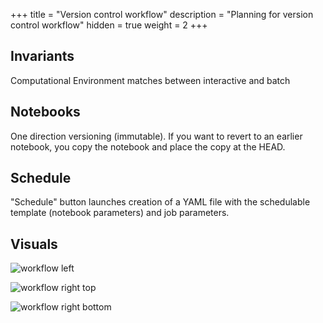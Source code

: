 +++
title = "Version control workflow"
description = "Planning for version control workflow"
hidden = true
weight = 2
+++

## Invariants

Computational Environment matches between interactive and batch

## Notebooks

One direction versioning (immutable). If you want to revert to an earlier
notebook, you copy the notebook and place the copy at the HEAD.

## Schedule

"Schedule" button launches creation of a YAML file with the schedulable
template (notebook parameters) and job parameters.

## Visuals


![workflow left](/images/workflow-left.png)

![workflow right top](/images/workflow-center-top.png)

![workflow right bottom](/images/workflow-center-bottom.png)
